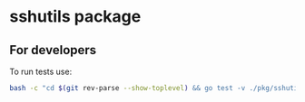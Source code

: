 # sshutils package

## For developers

To run tests use:
```bash
bash -c "cd $(git rev-parse --show-toplevel) && go test -v ./pkg/sshutils/..."
```
